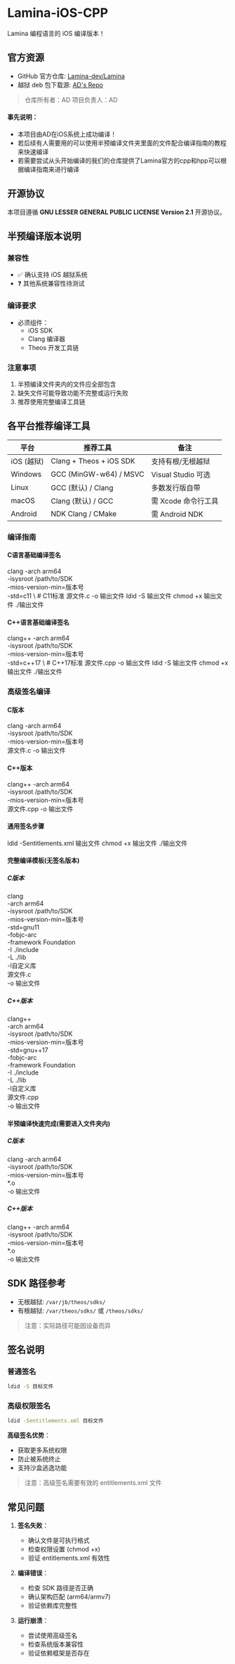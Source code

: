 # Lamina-iOS-CPP

Lamina 编程语言的 iOS 编译版本！

## 官方资源
- GitHub 官方仓库: [Lamina-dev/Lamina](https://github.com/Lamina-dev/Lamina)
- 越狱 deb 包下载源: [AD's Repo](https://ios-gm.github.io/zqzb/)

> 仓库所有者：AD
> 项目负责人：AD

#### 事先说明：
- 本项目由AD在iOS系统上成功编译！
- 若后续有人需要用的可以使用半预编译文件夹里面的文件配合编译指南的教程来快速编译
- 若需要尝试从头开始编译的我们的仓库提供了Lamina官方的cpp和hpp可以根据编译指南来进行编译

## 开源协议
本项目遵循 **GNU LESSER GENERAL PUBLIC LICENSE Version 2.1** 开源协议。

## 半预编译版本说明

### 兼容性
- ✅ 确认支持 iOS 越狱系统
- ❓ 其他系统兼容性待测试

### 编译要求
- 必须组件：
  - iOS SDK
  - Clang 编译器
  - Theos 开发工具链

### 注意事项
1. 半预编译文件夹内的文件应全部包含
2. 缺失文件可能导致功能不完整或运行失败
3. 推荐使用完整编译工具链

## 各平台推荐编译工具

| 平台 | 推荐工具 | 备注 |
|------|----------|------|
| iOS (越狱) | Clang + Theos + iOS SDK | 支持有根/无根越狱 |
| Windows | GCC (MinGW-w64) / MSVC | Visual Studio 可选 |
| Linux | GCC (默认) / Clang | 多数发行版自带 |
| macOS | Clang (默认) / GCC | 需 Xcode 命令行工具 |
| Android | NDK Clang / CMake | 需 Android NDK |

### 编译指南

#### C语言基础编译签名
clang -arch arm64 \
      -isysroot /path/to/SDK \
      -mios-version-min=版本号 \
      -std=c11 \  # C11标准
      源文件.c -o 输出文件
ldid -S 输出文件
chmod +x 输出文件
./输出文件

#### C++语言基础编译签名
clang++ -arch arm64 \
        -isysroot /path/to/SDK \
        -mios-version-min=版本号 \
        -std=c++17 \  # C++17标准
        源文件.cpp -o 输出文件
ldid -S 输出文件
chmod +x 输出文件
./输出文件

### 高级签名编译
#### C版本
clang -arch arm64 \
      -isysroot /path/to/SDK \
      -mios-version-min=版本号 \
      源文件.c -o 输出文件

#### C++版本
clang++ -arch arm64 \
        -isysroot /path/to/SDK \
        -mios-version-min=版本号 \
        源文件.cpp -o 输出文件

#### 通用签名步骤
ldid -Sentitlements.xml 输出文件
chmod +x 输出文件
./输出文件

#### 完整编译模板(无签名版本)
##### C版本
clang \
    -arch arm64 \
    -isysroot /path/to/SDK \
    -mios-version-min=版本号 \
    -std=gnu11 \
    -fobjc-arc \
    -framework Foundation \
    -I ./include \
    -L ./lib \
    -l自定义库 \
    源文件.c \
    -o 输出文件

##### C++版本
clang++ \
    -arch arm64 \
    -isysroot /path/to/SDK \
    -mios-version-min=版本号 \
    -std=gnu++17 \
    -fobjc-arc \
    -framework Foundation \
    -I ./include \
    -L ./lib \
    -l自定义库 \
    源文件.cpp \
    -o 输出文件

#### 半预编译快速完成(需要进入文件夹内)
##### C版本
clang -arch arm64 \
      -isysroot /path/to/SDK \
      -mios-version-min=版本号 \
      *.o \
      -o 输出文件

##### C++版本
clang++ -arch arm64 \
        -isysroot /path/to/SDK \
        -mios-version-min=版本号 \
        *.o \
        -o 输出文件

## SDK 路径参考
- 无根越狱: `/var/jb/theos/sdks/`
- 有根越狱: `/var/theos/sdks/` 或 `/theos/sdks/`

> 注意：实际路径可能因设备而异

## 签名说明

### 普通签名
```bash
ldid -S 目标文件
```

### 高级权限签名
```bash
ldid -Sentitlements.xml 目标文件
```

**高级签名优势**：
- 获取更多系统权限
- 防止被系统终止
- 支持沙盒逃逸功能

> 注意：高级签名需要有效的 entitlements.xml 文件

## 常见问题
1. **签名失败**：
   - 确认文件是可执行格式
   - 检查权限设置 (chmod +x)
   - 验证 entitlements.xml 有效性

2. **编译错误**：
   - 检查 SDK 路径是否正确
   - 确认架构匹配 (arm64/armv7)
   - 验证依赖库完整性

3. **运行崩溃**：
   - 尝试使用高级签名
   - 检查系统版本兼容性
   - 验证依赖框架是否存在